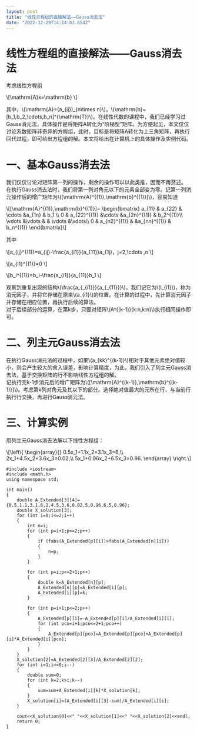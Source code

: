 ```yaml
---
layout: post
title: "线性方程组的直接解法——Gauss消去法"
date: "2022-12-29T14:14:03.654Z"
---
```

线性方程组的直接解法——Gauss消去法
====================

考虑线性方程组

\\\[\\mathrm{A}x=\\mathrm{b} \\\]

其中，\\(\\mathrm{A}=(a\_{ij})\_{n\\times n}\\)，\\(\\mathrm{b}=\[b\_1,b\_2,\\cdots,b\_n\]^{\\mathrm{T}}\\)。在线性代数的课程中，我们已经学习过Gauss消元法，具体操作是将矩阵A转化为“阶梯型”矩阵。为方便起见，本文仅仅讨论系数矩阵非奇异的方程组，此时，目标是将矩阵A转化为上三角矩阵，再执行回代过程，即可给出方程组的解。本文将给出在计算机上的具体操作及实例代码。

一、基本Gauss消去法
============

我们仅仅讨论对矩阵第一列的操作，剩余的操作可以以此类推，因而不再赘述。  
在执行Gauss消去法时，我们将第一列对角元以下的元素全部变为零。记第一列消元操作后的增广矩阵为\\(\[\\mathrm{A}^{(1)},\\mathrm{b}^{(1)}\]\\)，容易知道

\\\[\[\\mathrm{A}^{(1)},\\mathrm{b}^{(1)}\]= \\begin{bmatrix} a\_{11} & a\_{22} & \\cdots &a\_{1n} & b\_1 \\\\ 0 & a\_{22}^{(1)} &\\cdots &a\_{2n}^{(1)} & b\_2^{(1)}\\\\ \\vdots &\\vdots & & \\vdots &\\vdots\\\\ 0 & a\_{n2}^{(1)} & &a\_{nn}^{(1)} & b\_n^{(1)} \\end{bmatrix}\\\]

其中

\\\[a\_{ij}^{(1)}=a\_{ij}-\\frac{a\_{i1}}{a\_{11}}a\_{1j}，j=2,\\cdots ,n \\\]

\\\[a\_{i1}^{(1)}=0 \\\]

\\\[b\_i^{(1)}=b\_i-\\frac{a\_{i1}}{a\_{11}}b\_1 \\\]

观察到重复出现的结构\\(\\frac{a\_{\_{i1}}}{a\_{\_{11}}}\\)，我们记它为\\(l\_{i1}\\)，称为消元因子，并将它存储在原来\\(a\_{i1}\\)的位置。在计算的过程中，先计算消元因子并存储在相应位置，再执行后续的算法。  
对于后续部分的运算，在第k步，只要对矩阵\\(A^{(k-1)}(k:n,k:n)\\)执行相同操作即可。

二、列主元Gauss消去法
=============

在执行Gauss消元法的过程中，如果\\(a\_{kk}^{(k-1)}\\)相对于其他元素绝对值较小，则会产生较大的舍入误差，影响计算精度，为此，我们引入了列主元Gauss消去法，基于交换矩阵的行不影响线性方程组的解。  
记执行完k-1步消元后的增广矩阵为\\(\[\\mathrm{A}^{(k-1)},\\mathrm{b}^{(k-1)}\]\\)。考虑第k列对角元及其以下的部分。选择绝对值最大的元所在行，与当前行执行行交换，再进行Gauss消元法。

三、计算实例
======

用列主元Gauss消去法解以下线性方程组：

\\\[\\left\\{ \\begin{array}{} 0.5x\_1+1.1x\_2+3.1x\_3=6,\\\\ 2x\_1+4.5x\_2+3.6x\_3=0.02,\\\\ 5x\_1+0.96x\_2+6.5x\_3=0.96. \\end{array} \\right.\\\]

    #include <iostream>
    #include <math.h>
    using namespace std;
    
    int main()
    {
        double A_Extended[3][4]={0.5,1.1,3.1,6,2,4.5,3.6,0.02,5,0.96,6.5,0.96};
        double X_solution[3];
        for (int i=0;i<=2;i++)
        {
            int n=i;
            for (int p=i+1;p<=2;p++)
            {
                if (fabs(A_Extended[p][i])>fabs(A_Extended[n][i]))
                {
                    n=p;
                }
            }
    
            for (int p=i;p<=2+1;p++)
            {
                double k=A_Extended[n][p];
                A_Extended[n][p]=A_Extended[i][p];
                A_Extended[i][p]=k;
            }
    
            for (int p=i+1;p<=2;p++)
            {
                A_Extended[p][i]=-A_Extended[p][i]/A_Extended[i][i];
                for (int pco=i+1;pco<=2+1;pco++)
                {
                    A_Extended[p][pco]=A_Extended[p][pco]+A_Extended[p][i]*A_Extended[i][pco];
                }
            }
        }
        X_solution[2]=A_Extended[2][3]/A_Extended[2][2];
        for (int i=1;i>=0;i--)
        {
            double sum=0;
            for (int k=2;k>i;k--)
            {
                sum=sum+A_Extended[i][k]*X_solution[k];
            }
            X_solution[i]=(A_Extended[i][3]-sum)/A_Extended[i][i];
        }
    
        cout<<X_solution[0]<<" "<<X_solution[1]<<" "<<X_solution[2]<<endl;
        return 0; 
    }